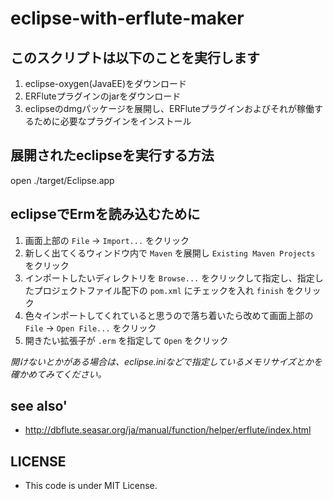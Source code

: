 # eclipse-with-erflute-maker

## このスクリプトは以下のことを実行します

1. eclipse-oxygen(JavaEE)をダウンロード
2. ERFluteプラグインのjarをダウンロード
3. eclipseのdmgパッケージを展開し、ERFluteプラグインおよびそれが稼働するために必要なプラグインをインストール

## 展開されたeclipseを実行する方法

open ./target/Eclipse.app

## eclipseでErmを読み込むために

1. 画面上部の `File` → `Import...` をクリック
2. 新しく出てくるウィンドウ内で `Maven` を展開し `Existing Maven Projects` をクリック
3. インポートしたいディレクトリを `Browse...` をクリックして指定し、指定したプロジェクトファイル配下の `pom.xml` にチェックを入れ `finish` をクリック
4. 色々インポートしてくれていると思うので落ち着いたら改めて画面上部の `File` → `Open File...` をクリック
5. 開きたい拡張子が `.erm` を指定して `Open` をクリック

_開けないとかがある場合は、eclipse.iniなどで指定しているメモリサイズとかを確かめてみてください。_

## see also'

* <http://dbflute.seasar.org/ja/manual/function/helper/erflute/index.html>

## LICENSE

* This code is under MIT License.

